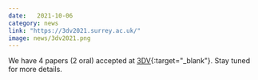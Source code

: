 ```yaml
---
date:   2021-10-06
category: news
link: "https://3dv2021.surrey.ac.uk/"
image: news/3dv2021.png
---
```


We have 4 papers (2 oral) accepted at [3DV](https://3dv2021.surrey.ac.uk/){:target="_blank"}. Stay tuned for more details.

